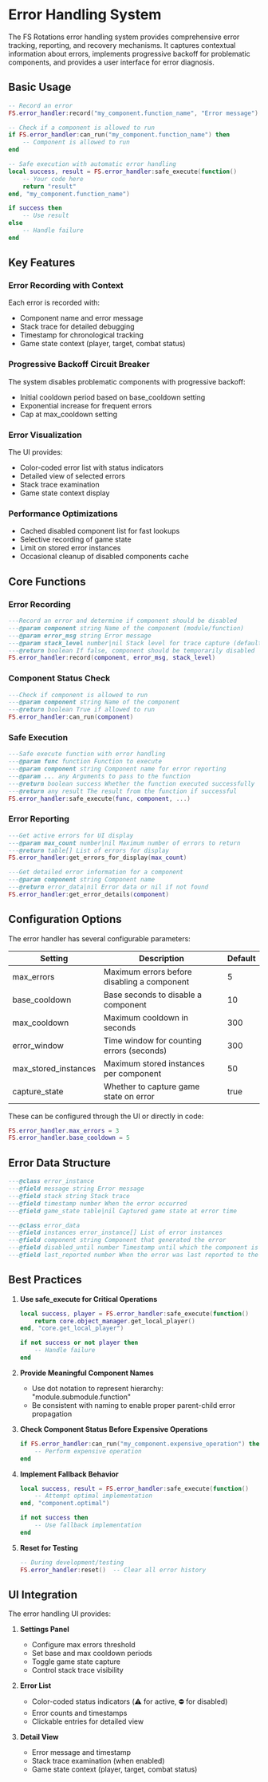 # Error Handling System

The FS Rotations error handling system provides comprehensive error tracking, reporting, and recovery mechanisms. It captures contextual information about errors, implements progressive backoff for problematic components, and provides a user interface for error diagnosis.

## Basic Usage

```lua
-- Record an error
FS.error_handler:record("my_component.function_name", "Error message")

-- Check if a component is allowed to run
if FS.error_handler:can_run("my_component.function_name") then
    -- Component is allowed to run
end

-- Safe execution with automatic error handling
local success, result = FS.error_handler:safe_execute(function()
    -- Your code here
    return "result"
end, "my_component.function_name")

if success then
    -- Use result
else
    -- Handle failure
end
```

## Key Features

### Error Recording with Context

Each error is recorded with:
- Component name and error message
- Stack trace for detailed debugging
- Timestamp for chronological tracking
- Game state context (player, target, combat status)

### Progressive Backoff Circuit Breaker

The system disables problematic components with progressive backoff:
- Initial cooldown period based on base_cooldown setting
- Exponential increase for frequent errors
- Cap at max_cooldown setting

### Error Visualization

The UI provides:
- Color-coded error list with status indicators
- Detailed view of selected errors
- Stack trace examination
- Game state context display

### Performance Optimizations

- Cached disabled component list for fast lookups
- Selective recording of game state
- Limit on stored error instances
- Occasional cleanup of disabled components cache

## Core Functions

### Error Recording

```lua
---Record an error and determine if component should be disabled
---@param component string Name of the component (module/function)
---@param error_msg string Error message
---@param stack_level number|nil Stack level for trace capture (default: 3)
---@return boolean If false, component should be temporarily disabled
FS.error_handler:record(component, error_msg, stack_level)
```

### Component Status Check

```lua
---Check if component is allowed to run
---@param component string Name of the component
---@return boolean True if allowed to run
FS.error_handler:can_run(component)
```

### Safe Execution

```lua
---Safe execute function with error handling
---@param func function Function to execute
---@param component string Component name for error reporting
---@param ... any Arguments to pass to the function
---@return boolean success Whether the function executed successfully
---@return any result The result from the function if successful
FS.error_handler:safe_execute(func, component, ...)
```

### Error Reporting

```lua
---Get active errors for UI display
---@param max_count number|nil Maximum number of errors to return
---@return table[] List of errors for display
FS.error_handler:get_errors_for_display(max_count)

---Get detailed error information for a component
---@param component string Component name
---@return error_data|nil Error data or nil if not found
FS.error_handler:get_error_details(component)
```

## Configuration Options

The error handler has several configurable parameters:

| Setting | Description | Default |
|---------|-------------|---------|
| max_errors | Maximum errors before disabling a component | 5 |
| base_cooldown | Base seconds to disable a component | 10 |
| max_cooldown | Maximum cooldown in seconds | 300 |
| error_window | Time window for counting errors (seconds) | 300 |
| max_stored_instances | Maximum stored instances per component | 50 |
| capture_state | Whether to capture game state on error | true |

These can be configured through the UI or directly in code:

```lua
FS.error_handler.max_errors = 3
FS.error_handler.base_cooldown = 5
```

## Error Data Structure

```lua
---@class error_instance
---@field message string Error message
---@field stack string Stack trace
---@field timestamp number When the error occurred
---@field game_state table|nil Captured game state at error time

---@class error_data
---@field instances error_instance[] List of error instances
---@field component string Component that generated the error
---@field disabled_until number Timestamp until which the component is disabled
---@field last_reported number When the error was last reported to the user
```

## Best Practices

1. **Use safe_execute for Critical Operations**
   ```lua
   local success, player = FS.error_handler:safe_execute(function()
       return core.object_manager.get_local_player()
   end, "core.get_local_player")
   
   if not success or not player then
       -- Handle failure
   end
   ```

2. **Provide Meaningful Component Names**
   - Use dot notation to represent hierarchy: "module.submodule.function"
   - Be consistent with naming to enable proper parent-child error propagation

3. **Check Component Status Before Expensive Operations**
   ```lua
   if FS.error_handler:can_run("my_component.expensive_operation") then
       -- Perform expensive operation
   end
   ```

4. **Implement Fallback Behavior**
   ```lua
   local success, result = FS.error_handler:safe_execute(function()
       -- Attempt optimal implementation
   end, "component.optimal")
   
   if not success then
       -- Use fallback implementation
   end
   ```

5. **Reset for Testing**
   ```lua
   -- During development/testing
   FS.error_handler:reset()  -- Clear all error history
   ```

## UI Integration

The error handling UI provides:

1. **Settings Panel**
   - Configure max errors threshold
   - Set base and max cooldown periods
   - Toggle game state capture
   - Control stack trace visibility

2. **Error List**
   - Color-coded status indicators (⚠️ for active, ⛔ for disabled)
   - Error counts and timestamps
   - Clickable entries for detailed view

3. **Detail View**
   - Error message and timestamp
   - Stack trace examination (when enabled)
   - Game state context (player, target, combat status)
